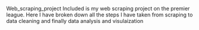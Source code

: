 Web_scraping_project
Included is my web scraping project on the premier league.
Here I have broken down all the steps I have taken from scraping to data cleaning and finally data analysis and visulaization
